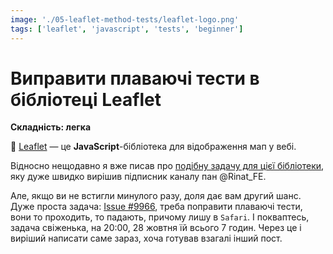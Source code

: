 ```yaml
---
image: './05-leaflet-method-tests/leaflet-logo.png'
tags: ['leaflet', 'javascript', 'tests', 'beginner']
---
```


# Виправити плаваючі тести в бібліотеці Leaflet

**Складність: легка**

🍃 [Leaflet](https://github.com/Leaflet/Leaflet) — це **JavaScript**-бібліотека для відображення мап у вебі. 

Відносно нещодавно я вже писав про [подібну задачу для цієї бібліотеки](https://t.me/opensourceua/11), яку дуже швидко вирішив підписник каналу пан @Rinat_FE.

Але, якщо ви не встигли минулого разу, доля дає вам другий шанс.
Дуже проста задача: [Issue #9966](https://github.com/Leaflet/Leaflet/issues/9966), треба поправити плаваючі тести, вони то проходить, то падають, причому лишу в `Safari`. І покваптесь, задача свіженька, на 20:00, 28 жовтня їй всього 7 годин. Через це і виріший написати саме зараз, хоча готував взагалі інший пост. 

